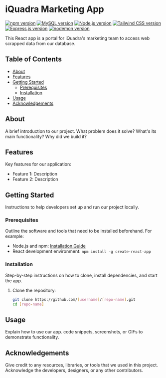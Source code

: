 # iQuadra Marketing App

[![npm version](https://img.shields.io/npm/v/react.svg?style=flat)](https://www.npmjs.com/package/react)
[![MySQL version](https://img.shields.io/badge/MySQL-v2.18.1-blue)](https://www.mysql.com/)
[![Node.js version](https://img.shields.io/badge/Node.js-v18.16.0-blue)](https://nodejs.org/)
[![Tailwind CSS version](https://img.shields.io/badge/Tailwind%20CSS-v3.3.3-blue)](https://tailwindcss.com/)
[![Express.js version](https://img.shields.io/badge/Express.js-v4.18.2-blue)](https://expressjs.com/)
[![nodemon version](https://img.shields.io/badge/nodemon-v3.0.1-blue)](https://nodemon.io/)




This React app is a portal for iQuadra's marketing team to access web scrapped data from our database.

## Table of Contents

- [About](#about)
- [Features](#features)
- [Getting Started](#getting-started)
  - [Prerequisites](#prerequisites)
  - [Installation](#installation)
- [Usage](#usage)
- [Acknowledgements](#acknowledgements)

## About

A brief introduction to our project. What problem does it solve? What's its main functionality? Why did we build it?

## Features

Key features for our application:

- Feature 1: Description
- Feature 2: Description

## Getting Started

Instructions to help developers set up and run our project locally.

### Prerequisites

Outline the software and tools that need to be installed beforehand. For example:

- Node.js and npm: [Installation Guide](https://nodejs.org/)
- React development environment: `npm install -g create-react-app`

### Installation

Step-by-step instructions on how to clone, install dependencies, and start the app.

1. Clone the repository:
   ```sh
   git clone https://github.com/[username]/[repo-name].git
   cd [repo-name]

## Usage

Explain how to use our app. code snippets, screenshots, or GIFs to demonstrate functionality.

## Acknowledgements

Give credit to any resources, libraries, or tools that we used in this project. Acknowledge the developers, designers, or any other contributors.
